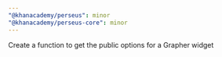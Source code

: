```yaml
---
"@khanacademy/perseus": minor
"@khanacademy/perseus-core": minor
---
```


Create a function to get the public options for a Grapher widget
